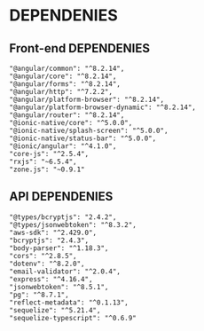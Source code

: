 # DEPENDENIES
## Front-end DEPENDENIES
    "@angular/common": "^8.2.14",
    "@angular/core": "^8.2.14",
    "@angular/forms": "^8.2.14",
    "@angular/http": "^7.2.2",
    "@angular/platform-browser": "^8.2.14",
    "@angular/platform-browser-dynamic": "^8.2.14",
    "@angular/router": "^8.2.14",
    "@ionic-native/core": "^5.0.0",
    "@ionic-native/splash-screen": "^5.0.0",
    "@ionic-native/status-bar": "^5.0.0",
    "@ionic/angular": "^4.1.0",
    "core-js": "^2.5.4",
    "rxjs": "~6.5.4",
    "zone.js": "~0.9.1"
## API DEPENDENIES
    "@types/bcryptjs": "2.4.2",
    "@types/jsonwebtoken": "^8.3.2",
    "aws-sdk": "^2.429.0",
    "bcryptjs": "2.4.3",
    "body-parser": "^1.18.3",
    "cors": "^2.8.5",
    "dotenv": "^8.2.0",
    "email-validator": "^2.0.4",
    "express": "^4.16.4",
    "jsonwebtoken": "^8.5.1",
    "pg": "^8.7.1",
    "reflect-metadata": "^0.1.13",
    "sequelize": "^5.21.4",
    "sequelize-typescript": "^0.6.9"